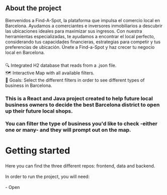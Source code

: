 <h2 align="left">About the project</h2>

<p align="left">Bienvenidos a Find-A-Spot, la plataforma que impulsa el comercio local en Barcelona. Ayudamos a comerciantes e inversores inmobiliarios a descubrir las ubicaciones ideales para maximizar sus ingresos. Con nuestra herramientas especializadas, te ayudamos a encontrar el local perfecto, considerando tus capacidades financieras, estrategias para competir y tus preferencias de ubicación. Únete a Find-a-Spot y haz crecer tu negocio local en Barcelona.</p>

###

<p align="left">🔍 Integrated H2 database that reads from a .json file.<br>🗺️ Interactive Map with all available filters.<br>🎯 Goals: Select the different filters in order to see different types of business in Barcelona.</p>

###

<h3 align="left">This is a React and Java project created to help future local business owners to decide the best Barcelona district to open up their future local shops.<br><br>You can filter the type of business you'd like to check -either one or many- and they will prompt out on the map.</h3>

###

<h1 align="left">Getting started</h1>

###

<p align="left">Here you can find the three different repos: frontend, data and backend.<br><br>In order to run the project, you will need:<br><br>- Open</p>


